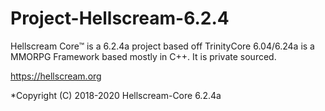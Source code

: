 # Project-Hellscream-6.2.4

Hellscream Core™ is a 6.2.4a project based off TrinityCore 6.04/6.24a is a MMORPG Framework based mostly in C++. It is private sourced.


https://hellscream.org 

*Copyright (C) 2018-2020 Hellscream-Core 6.2.4a
